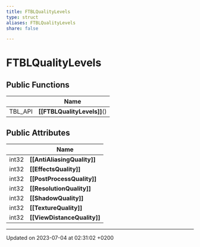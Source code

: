 ```yaml
---
title: FTBLQualityLevels
type: struct
aliases: FTBLQualityLevels
share: false

---
```


# FTBLQualityLevels





## Public Functions

|                | Name           |
| -------------- | -------------- |
| TBL_API | **[[FTBLQualityLevels]]**() |

## Public Attributes

|                | Name           |
| -------------- | -------------- |
| int32 | **[[AntiAliasingQuality]]**  |
| int32 | **[[EffectsQuality]]**  |
| int32 | **[[PostProcessQuality]]**  |
| int32 | **[[ResolutionQuality]]**  |
| int32 | **[[ShadowQuality]]**  |
| int32 | **[[TextureQuality]]**  |
| int32 | **[[ViewDistanceQuality]]**  |

-------------------------------

Updated on 2023-07-04 at 02:31:02 +0200